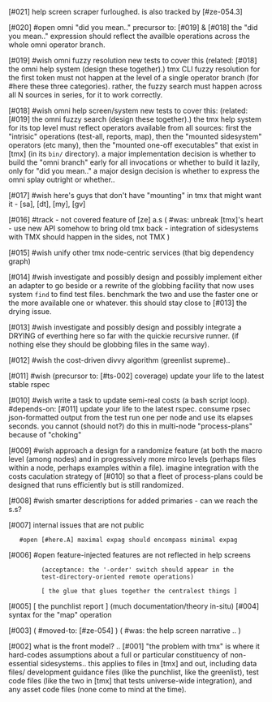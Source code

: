 [#021]       help screen scraper furloughed. is also tracked by [#ze-054.3]

[#020] #open omni "did you mean.."
             precursor to: [#019] & [#018]
             the "did you mean.." expression should reflect the availble
             operations across the whole omni operator branch.


[#019] #wish omni fuzzy resolution
             new tests to cover this
             (related: [#018] the omni help system (design these together).)
             tmx CLI fuzzy resolution for the first token must not happen
             at the level of a single operator branch (for #here these
             three categories). rather, the fuzzy search must happen across
             all N sources in series, for it to work correctly.


[#018] #wish omni help screen/system
             new tests to cover this:
             (related: [#019] the omni fuzzy search (design these together).)
             the tmx help system for its top level must reflect operators
             available from all sources: first the "intrisic" operations
             (test-all, reports, map), then the "mounted sidesystem"
             operators (etc many), then the "mounted one-off executables"
             that exist in [tmx] (in its `bin/` directory). a major implementation
             decision is whether to build the "omni branch" early for all
             invocations or whether to build it lazily, only for "did you mean.."
             a major design decision is whether to express the omni splay
             outright or whether..


[#017] #wish here's guys that don't have "mounting" in tmx that might want it -
             [sa], [dt], [my], [gv]


[#016]       #track - not covered feature of [ze] a.s
             ( #was: unbreak [tmx]'s heart - use new API somehow to bring
               old tmx back
                - integration of sidesystems with TMX should happen in the sides, not TMX )

[#015] #wish unify other tmx node-centric services (that big dependency graph)


[#014] #wish investigate and possibly design and possibly implement either
             an adapter to go beside or a rewrite of the globbing facility
             that now uses system `find` to find test files. benchmark the
             two and use the faster one or the more available one or whatever.
             this should stay close to [#013] the drying issue.


[#013] #wish investigate and possibly design and possibly integrate
             a DRYING of everthing here so far with the quickie recursive
             runner. (if nothing else they should be globbing files in the
             same way).


[#012] #wish the cost-driven divvy algorithm (greenlist supreme)..


[#011] #wish (precursor to: [#ts-002] coverage)
             update your life to the latest stable rspec


[#010] #wish write a task to update semi-real costs (a bash script loop).
             #depends-on: [#011] update your life to the latest rspec.
             consume rpsec json-formatted output from the test run one
             per node and use its elapses seconds. you cannot (should not?)
             do this in multi-node "process-plans" because of "choking"


[#009] #wish approach a design for a randomize feature (at both the macro
             level (among nodes) and in progressively more mirco levels
             (perhaps files within a node, perhaps examples within a file).
             imagine integration with the costs caculation strategy of [#010]
             so that a fleet of process-plans could be designed that runs
             efficiently but is still randomized.


[#008] #wish smarter descriptions for added primaries - can we reach the s.s?

[#007]       internal issues that are not public

       #open [#here.A] maximal expag should encompass minimal expag

[#006] #open feature-injected features are not reflected in help screens

             (acceptance: the '-order' switch should appear in the
             test-directory-oriented remote operations)

             [ the glue that glues together the centralest things ]
[#005]       [ the punchlist report ]  (much documentation/theory in-situ)
[#004]       syntax for the "map" operation

[#003]       ( #moved-to: [#ze-054] )
             ( #was: the help screen narrative .. )

[#002]       what is the front model? ..
[#001]       "the problem with tmx" is where it hard-codes assumptions about
             a full or particular constituency of non-essential sidesystems..
             this applies to files in [tmx] and out, including data files/
             development guidance files (like the punchlist, like the
             greenlist), test code files (like the two in [tmx] that tests
             universe-wide integration), and any asset code files (none
             come to mind at the time).
